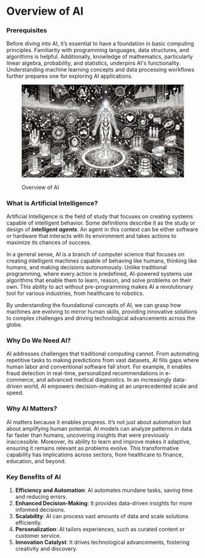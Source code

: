 # Overview of AI

### **Prerequisites**

Before diving into AI, it’s essential to have a foundation in basic computing principles. Familiarity with programming languages, data structures, and algorithms is helpful. Additionally, knowledge of mathematics, particularly linear algebra, probability, and statistics, underpins AI's functionality. Understanding machine learning concepts and data processing workflows further prepares one for exploring AI applications.

<div align="left"><figure><img src="../../.gitbook/assets/image (157).png" alt="" width="563"><figcaption><p>Overview of AI</p></figcaption></figure></div>

### What is Artificial Intelligence?

Artificial Intelligence is the field of study that focuses on creating systems capable of intelligent behavior. Some definitions describe it as the study or design of _**intelligent agents**_. An agent in this context can be either software or hardware that interacts with its environment and takes actions to maximize its chances of success.

In a general sense, AI is a branch of computer science that focuses on creating intelligent machines capable of behaving like humans, thinking like humans, and making decisions autonomously. Unlike traditional programming, where every action is predefined, AI-powered systems use algorithms that enable them to learn, reason, and solve problems on their own. This ability to act without pre-programming makes AI a revolutionary tool for various industries, from healthcare to robotics.

By understanding the foundational concepts of AI, we can grasp how machines are evolving to mirror human skills, providing innovative solutions to complex challenges and driving technological advancements across the globe.

### **Why Do We Need AI?**

AI addresses challenges that traditional computing cannot. From automating repetitive tasks to making predictions from vast datasets, AI fills gaps where human labor and conventional software fall short. For example, it enables fraud detection in real-time, personalized recommendations in e-commerce, and advanced medical diagnostics. In an increasingly data-driven world, AI empowers decision-making at an unprecedented scale and speed.

### **Why AI Matters?**

AI matters because it enables progress. It’s not just about automation but about amplifying human potential. AI models can analyze patterns in data far faster than humans, uncovering insights that were previously inaccessible. Moreover, its ability to learn and improve makes it adaptive, ensuring it remains relevant as problems evolve. This transformative capability has implications across sectors, from healthcare to finance, education, and beyond.

### **Key Benefits of AI**

1. **Efficiency and Automation**: AI automates mundane tasks, saving time and reducing errors.
2. **Enhanced Decision-Making**: It provides data-driven insights for more informed decisions.
3. **Scalability**: AI can process vast amounts of data and scale solutions efficiently.
4. **Personalization**: AI tailors experiences, such as curated content or customer service.
5. **Innovation Catalyst**: It drives technological advancements, fostering creativity and discovery.

